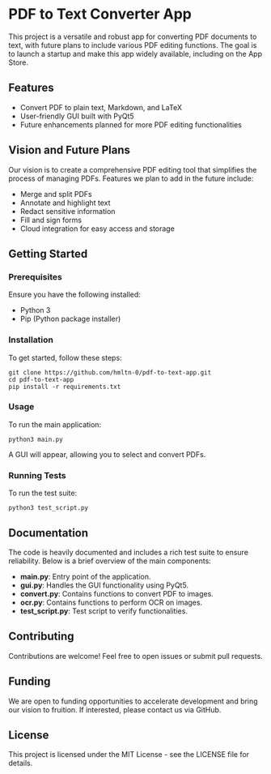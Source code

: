 # PDF to Text Converter App

This project is a versatile and robust app for converting PDF documents to text, with future plans to include various PDF editing functions. The goal is to launch a startup and make this app widely available, including on the App Store.

## Features
- Convert PDF to plain text, Markdown, and LaTeX
- User-friendly GUI built with PyQt5
- Future enhancements planned for more PDF editing functionalities

## Vision and Future Plans
Our vision is to create a comprehensive PDF editing tool that simplifies the process of managing PDFs. Features we plan to add in the future include:
- Merge and split PDFs
- Annotate and highlight text
- Redact sensitive information
- Fill and sign forms
- Cloud integration for easy access and storage

## Getting Started
### Prerequisites
Ensure you have the following installed:
- Python 3
- Pip (Python package installer)

### Installation
To get started, follow these steps:
```
git clone https://github.com/hmltn-0/pdf-to-text-app.git
cd pdf-to-text-app
pip install -r requirements.txt
```

### Usage
To run the main application:
```
python3 main.py
```
A GUI will appear, allowing you to select and convert PDFs.

### Running Tests
To run the test suite:
```
python3 test_script.py
```

## Documentation
The code is heavily documented and includes a rich test suite to ensure reliability. Below is a brief overview of the main components:

- **main.py**: Entry point of the application.
- **gui.py**: Handles the GUI functionality using PyQt5.
- **convert.py**: Contains functions to convert PDF to images.
- **ocr.py**: Contains functions to perform OCR on images.
- **test_script.py**: Test script to verify functionalities.

## Contributing
Contributions are welcome! Feel free to open issues or submit pull requests.

## Funding
We are open to funding opportunities to accelerate development and bring our vision to fruition. If interested, please contact us via GitHub.

## License
This project is licensed under the MIT License - see the LICENSE file for details.


